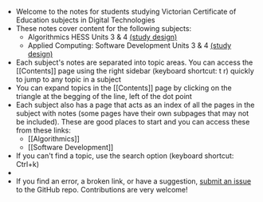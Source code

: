 - Welcome to the notes for students studying Victorian Certificate of Education subjects in Digital Technologies
- These notes cover content for the following subjects:
	- Algorithmics HESS Units 3 & 4 [(study design)](https://www.vcaa.vic.edu.au/Documents/vce/algorithmics/2023AlgorithmicsSD.docx)
	- Applied Computing: Software Development Units 3 & 4 [(study design)](https://www.vcaa.vic.edu.au/Documents/vce/computing/2020AppliedComputingSD.docx)
- Each subject's notes are separated into topic areas. You can access the [[Contents]] page using the right sidebar (keyboard shortcut: t r) quickly to jump to any topic in a subject
- You can expand topics in the [[Contents]] page by clicking on the triangle at the begging of the line, left of the dot point
- Each subject also has a page that acts as an index of all the pages in the subject with notes (some pages have their own subpages that may not be included). These are good places to start and you can access these from these links:
	- [[Algorithmics]]
	- [[Software Development]]
- If you can't find a topic, use the search option (keyboard shortcut: Ctrl+k)
-
- If you find an error, a broken link, or have a suggestion, [submit an issue](https://github.com/mutable-learning/notes/issues) to the GitHub repo. Contributions are very welcome!